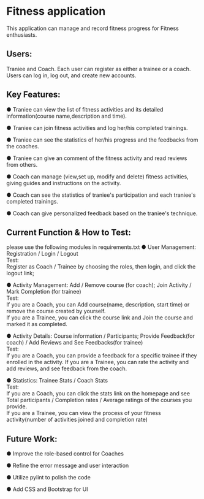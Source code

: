 # Fitness application

This application can manage and record fitness progress for Fitness enthusiasts.
## Users: 
Traniee and Coach. Each user can register as either a trainee or a coach. \
Users can log in, log out, and create new accounts.

## Key Features:
● Traniee can view the list of fitness activities and its detailed information(course name,description and time).

● Traniee can join fitness activities and log her/his completed trainings.

● Traniee can see the statistics of her/his progress and the feedbacks from the coaches.

● Traniee can give an comment of the fitness activity and read reviews from others.

● Coach can manage (view,set up, modify and delete) fitness activities, giving guides and instructions on the activity. 

● Coach can see the statistics of traniee's participation and each traniee's completed trainings.

● Coach can give personalized feedback based on the traniee's technique.


## Current Function & How to Test:  
please use the following modules in requirements.txt
● User Management: Registration / Login / Logout\
  Test:  
  Register as Coach / Trainee by choosing the roles, then login, and click the logout link;

● Activity Management: Add / Remove course (for coach); Join Activity / Mark Completion (for trainee)  
Test:  
  If you are a Coach, you can Add course(name, description, start time) or remove the course created by yourself.\
  If you are a Trainee, you can click the course link and Join the course and marked it as completed.

● Activity Details: Course information / Participants; Provide Feedback(for coach) / Add Reviews and See Feedbacks(for trainee)  
  Test:  
  If you are a Coach, you can provide a feedback for a specific trainee if they enrolled in the activity.
  If you are a Trainee, you can rate the activity and add reviews, and see feedback from the coach.

● Statistics: Trainee Stats / Coach Stats  
  Test:  
  If you are a Coach, you can click the stats link on the homepage and see Total participants / Completion rates /
Average ratings of the courses you provide.\
  If you are a Trainee, you can view the process of your fitness activity(number of activities joined and completion rate)



## Future Work:
● Improve the role-based control for Coaches 

● Refine the error message and user interaction

● Utilize pylint to polish the code

● Add CSS and Bootstrap for UI




